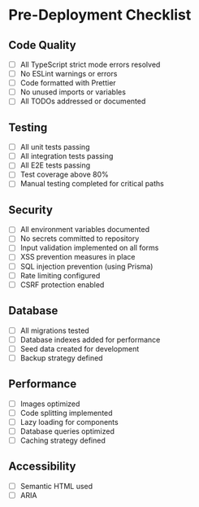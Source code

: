 # Pre-Deployment Checklist

## Code Quality
- [ ] All TypeScript strict mode errors resolved
- [ ] No ESLint warnings or errors
- [ ] Code formatted with Prettier
- [ ] No unused imports or variables
- [ ] All TODOs addressed or documented

## Testing
- [ ] All unit tests passing
- [ ] All integration tests passing
- [ ] All E2E tests passing
- [ ] Test coverage above 80%
- [ ] Manual testing completed for critical paths

## Security
- [ ] All environment variables documented
- [ ] No secrets committed to repository
- [ ] Input validation implemented on all forms
- [ ] XSS prevention measures in place
- [ ] SQL injection prevention (using Prisma)
- [ ] Rate limiting configured
- [ ] CSRF protection enabled

## Database
- [ ] All migrations tested
- [ ] Database indexes added for performance
- [ ] Seed data created for development
- [ ] Backup strategy defined

## Performance
- [ ] Images optimized
- [ ] Code splitting implemented
- [ ] Lazy loading for components
- [ ] Database queries optimized
- [ ] Caching strategy defined

## Accessibility
- [ ] Semantic HTML used
- [ ] ARIA